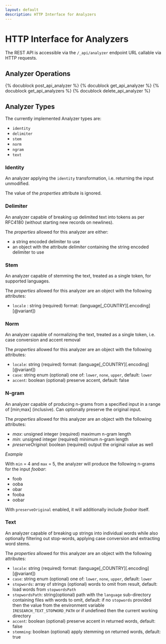 ```yaml
---
layout: default
description: HTTP Interface for Analyzers
---
```

HTTP Interface for Analyzers
============================

The REST API is accessible via the `/_api/analyzer` endpoint URL callable via
HTTP requests.

Analyzer Operations
-------------------
{% docublock post_api_analyzer %}
{% docublock get_api_analyzer %}
{% docublock get_api_analyzers %}
{% docublock delete_api_analyzer %}

Analyzer Types
--------------

The currently implemented Analyzer types are:

- `identity`
- `delimiter`
- `stem`
- `norm`
- `ngram`
- `text`

### Identity

An analyzer applying the `identity` transformation, i.e. returning the input
unmodified.

The value of the *properties* attribute is ignored.

### Delimiter

An analyzer capable of breaking up delimited text into tokens as per RFC4180
(without starting new records on newlines).

The *properties* allowed for this analyzer are either:

- a string encoded delimiter to use
- an object with the attribute *delimiter* containing the string encoded
  delimiter to use

### Stem

An analyzer capable of stemming the text, treated as a single token,
for supported languages.

The *properties* allowed for this analyzer are an object with the following
attributes:

 - `locale` : string (required) format: (language[_COUNTRY][.encoding][@variant])

###  Norm

An analyzer capable of normalizing the text, treated as a single
token, i.e. case conversion and accent removal

The *properties* allowed for this analyzer are an object with the following
attributes:

- `locale`: string (required) format: (language[_COUNTRY][.encoding][@variant])
- `case`: string enum (optional) one of: `lower`, `none`, `upper`,
  default: `lower`
- `accent`: boolean (optional) preserve accent, default: false

### N-gram

An analyzer capable of producing n-grams from a specified input in a range of
[min;max] (inclusive). Can optionally preserve the original input.

The *properties* allowed for this analyzer are an object with the following
attributes:

- *max*: unsigned integer (required) maximum n-gram length
- *min*: unsigned integer (required) minimum n-gram length
- *preserveOriginal*: boolean (required) output the original value as well

*Example*

With `min` = 4 and `max` = 5, the analyzer will produce the following n-grams
for the input *foobar*:
- foob
- ooba
- obar
- fooba
- oobar

With `preserveOriginal` enabled, it will additionally include *foobar* itself.

### Text

An analyzer capable of breaking up strings into individual words while also
optionally filtering out stop-words, applying case conversion and extracting
word stems.

The *properties* allowed for this analyzer are an object with the following
attributes:

- `locale`: string (required) format: (language[_COUNTRY][.encoding][@variant])
- `case`: string enum (optional) one of: `lower`, `none`, `upper`,
  default: `lower`
- `stopwords`: array of strings (optional) words to omit from result,
  default: load words from `stopwordsPath`
- `stopwordsPath`: string(optional) path with the `language` sub-directory
  containing files with words to omit, default: if no
  `stopwords` provided then the value from the
  environment variable `IRESEARCH_TEXT_STOPWORD_PATH` or
  if undefined then the current working directory
- `accent`: boolean (optional) preserve accent in returned words, default: false
- `stemming`: boolean (optional) apply stemming on returned words,
  default: true

